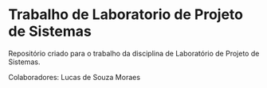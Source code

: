 # Trabalho de Laboratorio de Projeto de Sistemas
Repositório criado para o trabalho da disciplina de Laboratório de Projeto de Sistemas. 

Colaboradores: 
Lucas de Souza Moraes
